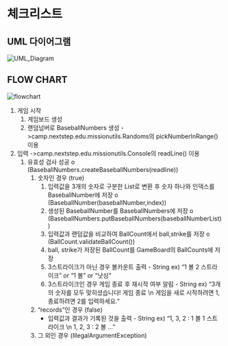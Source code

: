 # 체크리스트

## UML 다이어그램
![UML_Diagram](https://user-images.githubusercontent.com/92911823/199688753-3951108b-dbe1-4e94-86f4-456e545d3bcf.jpg)
## FLOW CHART
![flowchart](https://user-images.githubusercontent.com/92911823/199688763-8738bed9-18c4-4557-93e5-31ce57c84d22.jpg)
1. 게임 시작
   1. 게임보드 생성
   2. 랜덤넘버로 BaseballNumbers 생성 ->camp.nextstep.edu.missionutils.Randoms의 pickNumberInRange() 이용
2. 입력 ->camp.nextstep.edu.missionutils.Console의 readLine() 이용
   1. 유효성 검사 성공 o (BaseballNumbers.createBaseballNumbers(readline))
      1. 숫자인 경우 (true)
         1. 입력값을 3개의 숫자로 구분한 List로 변환 후 숫자 하나와 인덱스를 BaseballNumber에 저장 o (BaseballNumber(baseballNumber,index))
         2. 생성된 BaseballNumber를 BaseballNumbers에 저장 o (BaseballNumbers.putBaseballNumbers(baseballNumberList))
         3. 입력값과 랜덤값을 비교하여 BallCount에서 ball,strike를 저장 o (BallCount.validateBallCount())
         4. ball, strike가 저장된 BallCount를 GameBoard의 BallCounts에 저장
         5. 3스트라이크가 아닌 경우 볼카운트 출력 - String ex) “1 볼 2 스트라이크” or “1 볼” or “낫싱”
         6. 3스트라이크인 경우 게임 종료 후 재시작 여부 알림 - String ex) “3개의 숫자를 모두 맞히셨습니다! 게임 종료 \n 게임을 새로 시작하려면 1, 종료하려면 2를 입력하세요.”
      2. “records”인 경우 (false)
         - 입력값과 결과가 기록된 것을 출력 - String ex) “1, 3, 2 : 1 볼 1 스트라이크 \n 1, 2, 3 : 2 볼 ...”
      3. 그 외인 경우 (IllegalArgumentException)